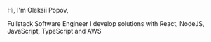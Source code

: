 Hi, I'm Oleksii Popov,

Fullstack Software Engineer
I develop solutions with React, NodeJS, JavaScript, TypeScript and AWS
